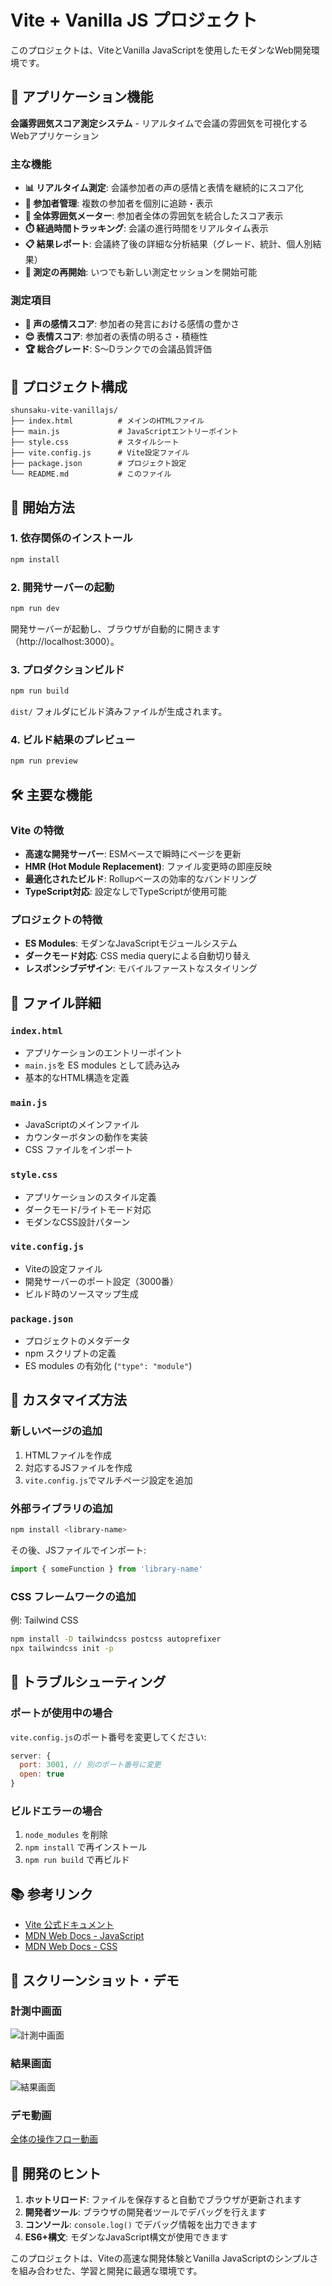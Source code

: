 # Vite + Vanilla JS プロジェクト

このプロジェクトは、ViteとVanilla JavaScriptを使用したモダンなWeb開発環境です。

## 💼 アプリケーション機能

**会議雰囲気スコア測定システム** - リアルタイムで会議の雰囲気を可視化するWebアプリケーション

### 主な機能
- **📊 リアルタイム測定**: 会議参加者の声の感情と表情を継続的にスコア化
- **👥 参加者管理**: 複数の参加者を個別に追跡・表示
- **🌈 全体雰囲気メーター**: 参加者全体の雰囲気を統合したスコア表示
- **⏱️ 経過時間トラッキング**: 会議の進行時間をリアルタイム表示
- **📋 結果レポート**: 会議終了後の詳細な分析結果（グレード、統計、個人別結果）
- **🔄 測定の再開始**: いつでも新しい測定セッションを開始可能

### 測定項目
- **🎤 声の感情スコア**: 参加者の発言における感情の豊かさ
- **😊 表情スコア**: 参加者の表情の明るさ・積極性
- **🏆 総合グレード**: S〜Dランクでの会議品質評価

## 📁 プロジェクト構成

```
shunsaku-vite-vanillajs/
├── index.html          # メインのHTMLファイル
├── main.js             # JavaScriptエントリーポイント
├── style.css           # スタイルシート
├── vite.config.js      # Vite設定ファイル
├── package.json        # プロジェクト設定
└── README.md           # このファイル
```

## 🚀 開始方法

### 1. 依存関係のインストール
```bash
npm install
```

### 2. 開発サーバーの起動
```bash
npm run dev
```
開発サーバーが起動し、ブラウザが自動的に開きます（http://localhost:3000）。

### 3. プロダクションビルド
```bash
npm run build
```
`dist/` フォルダにビルド済みファイルが生成されます。

### 4. ビルド結果のプレビュー
```bash
npm run preview
```

## 🛠 主要な機能

### Vite の特徴
- **高速な開発サーバー**: ESMベースで瞬時にページを更新
- **HMR (Hot Module Replacement)**: ファイル変更時の即座反映
- **最適化されたビルド**: Rollupベースの効率的なバンドリング
- **TypeScript対応**: 設定なしでTypeScriptが使用可能

### プロジェクトの特徴
- **ES Modules**: モダンなJavaScriptモジュールシステム
- **ダークモード対応**: CSS media queryによる自動切り替え
- **レスポンシブデザイン**: モバイルファーストなスタイリング

## 📝 ファイル詳細

### `index.html`
- アプリケーションのエントリーポイント
- `main.js`を ES modules として読み込み
- 基本的なHTML構造を定義

### `main.js`
- JavaScriptのメインファイル
- カウンターボタンの動作を実装
- CSS ファイルをインポート

### `style.css`
- アプリケーションのスタイル定義
- ダークモード/ライトモード対応
- モダンなCSS設計パターン

### `vite.config.js`
- Viteの設定ファイル
- 開発サーバーのポート設定（3000番）
- ビルド時のソースマップ生成

### `package.json`
- プロジェクトのメタデータ
- npm スクリプトの定義
- ES modules の有効化 (`"type": "module"`)

## 🎯 カスタマイズ方法

### 新しいページの追加
1. HTMLファイルを作成
2. 対応するJSファイルを作成
3. `vite.config.js`でマルチページ設定を追加

### 外部ライブラリの追加
```bash
npm install <library-name>
```
その後、JSファイルでインポート:
```javascript
import { someFunction } from 'library-name'
```

### CSS フレームワークの追加
例: Tailwind CSS
```bash
npm install -D tailwindcss postcss autoprefixer
npx tailwindcss init -p
```

## 🔧 トラブルシューティング

### ポートが使用中の場合
`vite.config.js`のポート番号を変更してください:
```javascript
server: {
  port: 3001, // 別のポート番号に変更
  open: true
}
```

### ビルドエラーの場合
1. `node_modules` を削除
2. `npm install` で再インストール
3. `npm run build` で再ビルド

## 📚 参考リンク

- [Vite 公式ドキュメント](https://vitejs.dev/)
- [MDN Web Docs - JavaScript](https://developer.mozilla.org/ja/docs/Web/JavaScript)
- [MDN Web Docs - CSS](https://developer.mozilla.org/ja/docs/Web/CSS)

## 📸 スクリーンショット・デモ

### 計測中画面
![計測中画面](assets/screenshots/screenshot-01-measuring-screen.png)

### 結果画面
![結果画面](assets/screenshots/screenshot-02-results-screen.png)

### デモ動画
[全体の操作フロー動画](assets/videos/demo-full-workflow.mp4)

## 🤝 開発のヒント

1. **ホットリロード**: ファイルを保存すると自動でブラウザが更新されます
2. **開発者ツール**: ブラウザの開発者ツールでデバッグを行えます
3. **コンソール**: `console.log()` でデバッグ情報を出力できます
4. **ES6+構文**: モダンなJavaScript構文が使用できます

このプロジェクトは、Viteの高速な開発体験とVanilla JavaScriptのシンプルさを組み合わせた、学習と開発に最適な環境です。